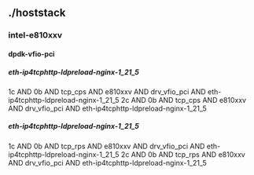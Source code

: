 ## ./hoststack
### intel-e810xxv
#### dpdk-vfio-pci
##### eth-ip4tcphttp-ldpreload-nginx-1_21_5
1c AND 0b AND tcp_cps AND e810xxv AND drv_vfio_pci AND eth-ip4tcphttp-ldpreload-nginx-1_21_5
2c AND 0b AND tcp_cps AND e810xxv AND drv_vfio_pci AND eth-ip4tcphttp-ldpreload-nginx-1_21_5
##### eth-ip4tcphttp-ldpreload-nginx-1_21_5
1c AND 0b AND tcp_rps AND e810xxv AND drv_vfio_pci AND eth-ip4tcphttp-ldpreload-nginx-1_21_5
2c AND 0b AND tcp_rps AND e810xxv AND drv_vfio_pci AND eth-ip4tcphttp-ldpreload-nginx-1_21_5
